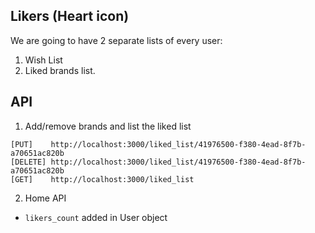 Likers (Heart icon)
------

We are going to have 2 separate lists of every user:

1. Wish List
2. Liked brands list.

API 
---

1. Add/remove brands and list the liked list

```
[PUT]    http://localhost:3000/liked_list/41976500-f380-4ead-8f7b-a70651ac820b
[DELETE] http://localhost:3000/liked_list/41976500-f380-4ead-8f7b-a70651ac820b
[GET]    http://localhost:3000/liked_list
```

2. Home API

- `likers_count` added in User object
